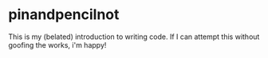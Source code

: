 # pinandpencilnot
This is my (belated) introduction to writing code. If I can attempt this without goofing the works, i'm happy!
